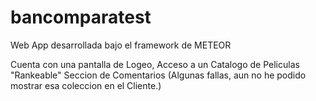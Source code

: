 # bancomparatest
Web App desarrollada bajo el framework de METEOR

Cuenta con una pantalla de Logeo, 
Acceso a un Catalogo  de Peliculas "Rankeable" 
Seccion de Comentarios (Algunas fallas, aun no he podido mostrar esa coleccion en el Cliente.)

